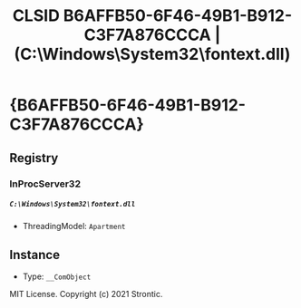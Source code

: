 ﻿---
title: "CLSID B6AFFB50-6F46-49B1-B912-C3F7A876CCCA | (C:\\Windows\\System32\\fontext.dll)"
excerpt: What is COM-Object CLSID B6AFFB50-6F46-49B1-B912-C3F7A876CCCA?
---

# {B6AFFB50-6F46-49B1-B912-C3F7A876CCCA}


## Registry


### InProcServer32

##### `C:\Windows\System32\fontext.dll`
* ThreadingModel: `Apartment`

## Instance

* Type: `__ComObject`

MIT License. Copyright (c) 2021 Strontic.



